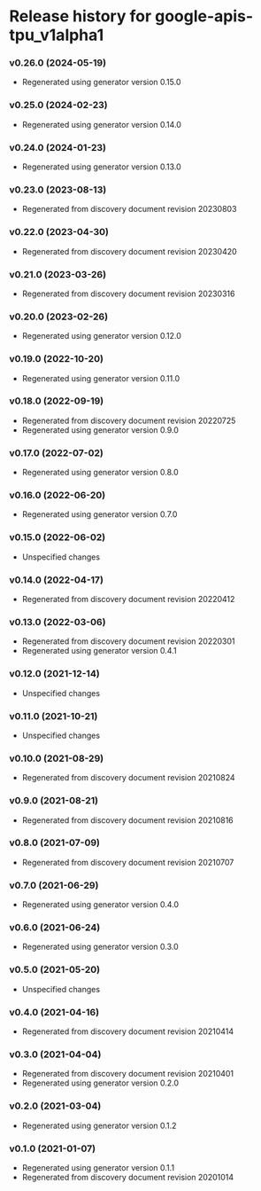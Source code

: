 # Release history for google-apis-tpu_v1alpha1

### v0.26.0 (2024-05-19)

* Regenerated using generator version 0.15.0

### v0.25.0 (2024-02-23)

* Regenerated using generator version 0.14.0

### v0.24.0 (2024-01-23)

* Regenerated using generator version 0.13.0

### v0.23.0 (2023-08-13)

* Regenerated from discovery document revision 20230803

### v0.22.0 (2023-04-30)

* Regenerated from discovery document revision 20230420

### v0.21.0 (2023-03-26)

* Regenerated from discovery document revision 20230316

### v0.20.0 (2023-02-26)

* Regenerated using generator version 0.12.0

### v0.19.0 (2022-10-20)

* Regenerated using generator version 0.11.0

### v0.18.0 (2022-09-19)

* Regenerated from discovery document revision 20220725
* Regenerated using generator version 0.9.0

### v0.17.0 (2022-07-02)

* Regenerated using generator version 0.8.0

### v0.16.0 (2022-06-20)

* Regenerated using generator version 0.7.0

### v0.15.0 (2022-06-02)

* Unspecified changes

### v0.14.0 (2022-04-17)

* Regenerated from discovery document revision 20220412

### v0.13.0 (2022-03-06)

* Regenerated from discovery document revision 20220301
* Regenerated using generator version 0.4.1

### v0.12.0 (2021-12-14)

* Unspecified changes

### v0.11.0 (2021-10-21)

* Unspecified changes

### v0.10.0 (2021-08-29)

* Regenerated from discovery document revision 20210824

### v0.9.0 (2021-08-21)

* Regenerated from discovery document revision 20210816

### v0.8.0 (2021-07-09)

* Regenerated from discovery document revision 20210707

### v0.7.0 (2021-06-29)

* Regenerated using generator version 0.4.0

### v0.6.0 (2021-06-24)

* Regenerated using generator version 0.3.0

### v0.5.0 (2021-05-20)

* Unspecified changes

### v0.4.0 (2021-04-16)

* Regenerated from discovery document revision 20210414

### v0.3.0 (2021-04-04)

* Regenerated from discovery document revision 20210401
* Regenerated using generator version 0.2.0

### v0.2.0 (2021-03-04)

* Regenerated using generator version 0.1.2

### v0.1.0 (2021-01-07)

* Regenerated using generator version 0.1.1
* Regenerated from discovery document revision 20201014

